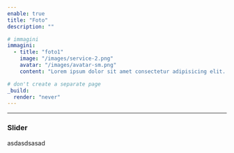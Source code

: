 ```yaml
---
enable: true
title: "Foto"
description: ""

# immagini
immagini:
  - title: "foto1"
    image: "/images/service-2.png"
    avatar: "/images/avatar-sm.png"
    content: "Lorem ipsum dolor sit amet consectetur adipisicing elit. Qui iusto illo molestias, assumenda expedita commodi inventore non itaque molestiae voluptatum dolore, facilis sapiente, repellat veniam."

# don't create a separate page
_build:
  render: "never"
---
```


<hr>

### Slider

asdasdsasad